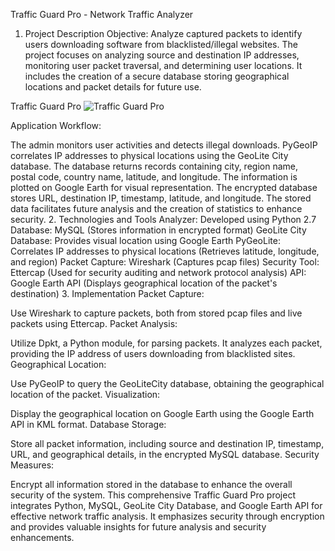 Traffic Guard Pro - Network Traffic Analyzer

1. Project Description
   Objective: Analyze captured packets to identify users downloading software from blacklisted/illegal websites. The project focuses on analyzing source and destination IP addresses, monitoring user packet traversal, and determining user locations. It includes the creation of a secure database storing geographical locations and packet details for future use.

Traffic Guard Pro
![Traffic Guard Pro](https://user-images.githubusercontent.com/22990797/124121209-7700fd80-da29-11eb-973a-2bc29969715b.PNG)

Application Workflow:

The admin monitors user activities and detects illegal downloads.
PyGeoIP correlates IP addresses to physical locations using the GeoLite City database.
The database returns records containing city, region name, postal code, country name, latitude, and longitude.
The information is plotted on Google Earth for visual representation.
The encrypted database stores URL, destination IP, timestamp, latitude, and longitude.
The stored data facilitates future analysis and the creation of statistics to enhance security. 2. Technologies and Tools
Analyzer: Developed using Python 2.7
Database: MySQL (Stores information in encrypted format)
GeoLite City Database: Provides visual location using Google Earth
PyGeoLite: Correlates IP addresses to physical locations (Retrieves latitude, longitude, and region)
Packet Capture: Wireshark (Captures pcap files)
Security Tool: Ettercap (Used for security auditing and network protocol analysis)
API: Google Earth API (Displays geographical location of the packet's destination) 3. Implementation
Packet Capture:

Use Wireshark to capture packets, both from stored pcap files and live packets using Ettercap.
Packet Analysis:

Utilize Dpkt, a Python module, for parsing packets. It analyzes each packet, providing the IP address of users downloading from blacklisted sites.
Geographical Location:

Use PyGeoIP to query the GeoLiteCity database, obtaining the geographical location of the packet.
Visualization:

Display the geographical location on Google Earth using the Google Earth API in KML format.
Database Storage:

Store all packet information, including source and destination IP, timestamp, URL, and geographical details, in the encrypted MySQL database.
Security Measures:

Encrypt all information stored in the database to enhance the overall security of the system.
This comprehensive Traffic Guard Pro project integrates Python, MySQL, GeoLite City Database, and Google Earth API for effective network traffic analysis. It emphasizes security through encryption and provides valuable insights for future analysis and security enhancements.
